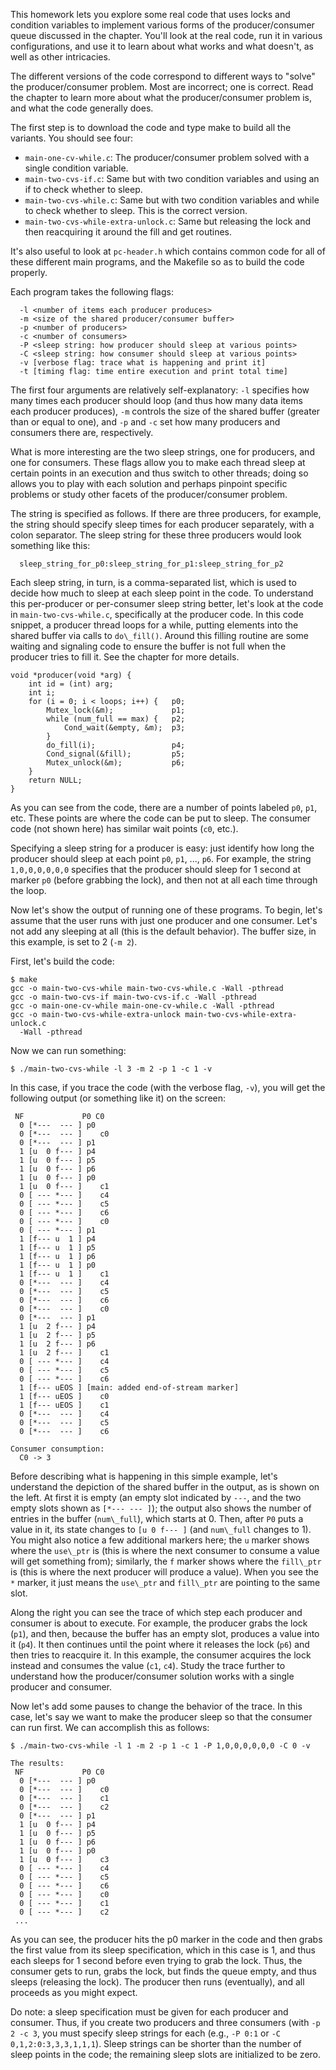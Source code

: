 This homework lets you explore some real code that uses locks and condition
variables to implement various forms of the producer/consumer queue discussed
in the chapter. You'll look at the real code, run it in various
configurations, and use it to learn about what works and what doesn't, as well
as other intricacies.

The different versions of the code correspond to different ways to "solve"
the producer/consumer problem. Most are incorrect; one is correct.  Read the
chapter to learn more about what the producer/consumer problem is, and what
the code generally does.

The first step is to download the code and type make to build all the
variants. You should see four:

- `main-one-cv-while.c`: The producer/consumer problem solved with a
single condition variable.
- `main-two-cvs-if.c`: Same but with two condition variables and using
an if to check whether to sleep.
- `main-two-cvs-while.c`: Same but with two condition variables and while to
check whether to sleep. This is the correct version.
- `main-two-cvs-while-extra-unlock.c`: Same but releasing the lock and
then reacquiring it around the fill and get routines.

It's also useful to look at `pc-header.h` which contains common code for
all of these different main programs, and the Makefile so as to build the
code properly.

Each program takes the following flags:

```
  -l <number of items each producer produces>
  -m <size of the shared producer/consumer buffer>
  -p <number of producers>
  -c <number of consumers>
  -P <sleep string: how producer should sleep at various points>
  -C <sleep string: how consumer should sleep at various points>
  -v [verbose flag: trace what is happening and print it]
  -t [timing flag: time entire execution and print total time]
```

The first four arguments are relatively self-explanatory: `-l` specifies how
many times each producer should loop (and thus how many data items each
producer produces), `-m` controls the size of the shared buffer (greater than or
equal to one), and `-p` and `-c` set how many producers and consumers there are,
respectively.

What is more interesting are the two sleep strings, one for producers, and one
for consumers. These flags allow you to make each thread sleep at certain
points in an execution and thus switch to other threads; doing so allows you
to play with each solution and perhaps pinpoint specific problems or study
other facets of the producer/consumer problem.

The string is specified as follows. If there are three producers, for example,
the string should specify sleep times for each producer separately, with a
colon separator. The sleep string for these three producers would look
something like this:

```
  sleep_string_for_p0:sleep_string_for_p1:sleep_string_for_p2
```

Each sleep string, in turn, is a comma-separated list, which is used to
decide how much to sleep at each sleep point in the code. To understand this
per-producer or per-consumer sleep string better, let's look at the code in
`main-two-cvs-while.c`, specifically at the producer code. In this code
snippet, a producer thread loops for a while, putting elements into the shared
buffer via calls to `do\_fill()`. Around this filling routine are some
waiting and signaling code to ensure the buffer is not full when the producer
tries to fill it. See the chapter for more details.

```
void *producer(void *arg) {
    int id = (int) arg;
    int i;
    for (i = 0; i < loops; i++) {   p0;
        Mutex_lock(&m);             p1;
        while (num_full == max) {   p2;
            Cond_wait(&empty, &m);  p3;
        }
        do_fill(i);                 p4;
        Cond_signal(&fill);         p5;
        Mutex_unlock(&m);           p6;
    }
    return NULL;
}
```

As you can see from the code, there are a number of points labeled `p0`, `p1`,
etc. These points are where the code can be put to sleep. The consumer code
(not shown here) has similar wait points (`c0`, etc.).

Specifying a sleep string for a producer is easy: just identify how long the
producer should sleep at each point `p0`, `p1`, ..., `p6`. For example, the string
`1,0,0,0,0,0,0` specifies that the producer should sleep for 1 second at marker
`p0` (before grabbing the lock), and then not at all each time through the loop.

Now let's show the output of running one of these programs. To begin, let's
assume that the user runs with just one producer and one consumer. Let's not
add any sleeping at all (this is the default behavior). The buffer
size, in this example, is set to 2 (`-m 2`).

First, let's build the code:

```
$ make
gcc -o main-two-cvs-while main-two-cvs-while.c -Wall -pthread
gcc -o main-two-cvs-if main-two-cvs-if.c -Wall -pthread
gcc -o main-one-cv-while main-one-cv-while.c -Wall -pthread
gcc -o main-two-cvs-while-extra-unlock main-two-cvs-while-extra-unlock.c
  -Wall -pthread
```

Now we can run something:

```
$ ./main-two-cvs-while -l 3 -m 2 -p 1 -c 1 -v
```

In this case, if you trace the code (with the verbose flag, `-v`), you will get
the following output (or something like it) on the screen:

```
 NF             P0 C0
  0 [*---  --- ] p0
  0 [*---  --- ]    c0
  0 [*---  --- ] p1
  1 [u  0 f--- ] p4
  1 [u  0 f--- ] p5
  1 [u  0 f--- ] p6
  1 [u  0 f--- ] p0
  1 [u  0 f--- ]    c1
  0 [ --- *--- ]    c4
  0 [ --- *--- ]    c5
  0 [ --- *--- ]    c6
  0 [ --- *--- ]    c0
  0 [ --- *--- ] p1
  1 [f--- u  1 ] p4
  1 [f--- u  1 ] p5
  1 [f--- u  1 ] p6
  1 [f--- u  1 ] p0
  1 [f--- u  1 ]    c1
  0 [*---  --- ]    c4
  0 [*---  --- ]    c5
  0 [*---  --- ]    c6
  0 [*---  --- ]    c0
  0 [*---  --- ] p1
  1 [u  2 f--- ] p4
  1 [u  2 f--- ] p5
  1 [u  2 f--- ] p6
  1 [u  2 f--- ]    c1
  0 [ --- *--- ]    c4
  0 [ --- *--- ]    c5
  0 [ --- *--- ]    c6
  1 [f--- uEOS ] [main: added end-of-stream marker]
  1 [f--- uEOS ]    c0
  1 [f--- uEOS ]    c1
  0 [*---  --- ]    c4
  0 [*---  --- ]    c5
  0 [*---  --- ]    c6

Consumer consumption:
  C0 -> 3
```

Before describing what is happening in this simple example, let's understand
the depiction of the shared buffer in the output, as is shown on the left. At
first it is empty (an empty slot indicated by `---`, and the two empty slots
shown as `[*--- --- ]`); the output also shows the number of entries in the
buffer (`num\_full`), which starts at 0. Then, after `P0` puts a value in it, its
state changes to `[u 0 f--- ]` (and `num\_full` changes to 1). You might also
notice a few additional markers here; the `u` marker shows where the `use\_ptr` is
(this is where the next consumer to consume a value will get something from);
similarly, the `f` marker shows where the `fill\_ptr` is (this is where
the next producer will produce a value). When you see the `*` marker, it
just means the `use\_ptr` and `fill\_ptr` are pointing to the same slot.

Along the right you can see the trace of which step each producer and consumer
is about to execute. For example, the producer grabs the lock (`p1`), and then,
because the buffer has an empty slot, produces a value into it (`p4`). It then
continues until the point where it releases the lock (`p6`) and then tries
to reacquire it. In this example, the consumer acquires the lock instead and
consumes the value (`c1`, `c4`). Study the trace further to understand
how the producer/consumer solution works with a single producer and consumer.

Now let's add some pauses to change the behavior of the trace. In this case,
let's say we want to make the producer sleep so that the consumer can run
first. We can accomplish this as follows:

```
$ ./main-two-cvs-while -l 1 -m 2 -p 1 -c 1 -P 1,0,0,0,0,0,0 -C 0 -v
```

```
The results:
 NF             P0 C0
  0 [*---  --- ] p0
  0 [*---  --- ]    c0
  0 [*---  --- ]    c1
  0 [*---  --- ]    c2
  0 [*---  --- ] p1
  1 [u  0 f--- ] p4
  1 [u  0 f--- ] p5
  1 [u  0 f--- ] p6
  1 [u  0 f--- ] p0
  1 [u  0 f--- ]    c3
  0 [ --- *--- ]    c4
  0 [ --- *--- ]    c5
  0 [ --- *--- ]    c6
  0 [ --- *--- ]    c0
  0 [ --- *--- ]    c1
  0 [ --- *--- ]    c2
 ...
```

As you can see, the producer hits the p0 marker in the code and then grabs
the first value from its sleep specification, which in this case is 1, and
thus each sleeps for 1 second before even trying to grab the lock. Thus, the
consumer gets to run, grabs the lock, but finds the queue empty, and thus
sleeps (releasing the lock). The producer then runs (eventually), and all
proceeds as you might expect.

Do note: a sleep specification must be given for each producer and
consumer. Thus, if you create two producers and three consumers (with `-p 2 -c
3`, you must specify sleep strings for each (e.g., `-P 0:1` or `-C
0,1,2:0:3,3,3,1,1,1`). Sleep strings can be shorter than the number of sleep
points in the code; the remaining sleep slots are initialized to be zero.
